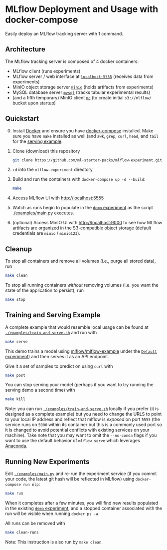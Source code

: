 # MLflow Deployment and Usage with docker-compose

Easily deploy an MLflow tracking server with 1 command.


## Architecture

The MLflow tracking server is composed of 4 docker containers:
* MLflow client (runs experiments)
* MLflow server / web interface at [`localhost:5555`](http://localhost:5555/) (receives data from experiments)
* MinIO object storage server [`minio`](https://hub.docker.com/r/minio/minio) (holds artifacts from experiments)
* MySQL database server [`mysql`](https://hub.docker.com/r/mysql/mysql-server) (tracks tabular experimental results)
* (and a fifth temporary) MinIO client [`mc`](https://hub.docker.com/r/minio/mc) (to create initial `s3://mlflow/` bucket upon startup)


## Quickstart

0. Install [Docker](https://docs.docker.com/get-docker/) and ensure you have [docker-compose](https://docs.docker.com/compose/install/) installed. Make sure you have `make` installed as well (and `awk`, `grep`, `curl`, `head`, and `tail` for the [serving example](#training-and-serving-example).

1. Clone (download) this repository

    ```bash
    git clone https://github.com/ml-starter-packs/mlflow-experiment.git
    ```

2. `cd` into the `mlflow-experiment` directory

3. Build and run the containers with `docker-compose up -d --build`:

    ```bash
    make
    ```

4. Access MLflow UI with [http://localhost:5555](http://localhost:5555)

5. Watch as runs begin to populate in the [`demo` experiment](http://localhost:5555/#/experiments/1) as the script [./examples/main.py](/examples/main.py) executes.


6. (optional) Access MinIO UI with [http://localhost:9000](http://localhost:9000) to see how MLflow artifacts are organized in the S3-compatible object storage (default credentials are `minio` / `minio123`).


## Cleanup

To stop all containers and remove all volumes (i.e., purge all stored data), run

```bash
make clean
```

To stop all running containers _without_ removing volumes (i.e. you want the state of the application to persist), run

```bash
make stop
```


## Training and Serving Example

A complete example that would resemble local usage can be found at [`./examples/train-and-serve.sh`](./examples/train-and-serve.sh) and run with

```bash
make serve
```

This demo trains a model using [mlflow/mlflow-example](https://github.com/mlflow/mlflow-example) under the [`Default` experiment](http://localhost:5555/#/experiments/0)) and then serves it as an API endpoint.


Give it a set of samples to predict on using `curl` with

```bash
make post
```

You can stop serving your model (perhaps if you want to try running the serving demo a second time) with

```bash
make kill
```

Note: you can run [`./examples/train-and-serve.sh`](./examples/train-and-serve.sh) locally if you prefer (it is designed as a complete example) but you need to change the URLS to point to your local IP address and reflect that mlflow is _exposed_ on port `5555` (the service runs on `5000` within its container but this is a commonly used port so it is changed to avoid potential conflicts with existing services on your machine). Take note that you may want to omit the `--no-conda` flags if you want to use the default behavior of `mlflow serve` which leverages [Anaconda](https://www.anaconda.com/).


## Running New Experiments

Edit [`./examples/main.py`](./examples/main.py) and re-run the experiment service (if you commit your code, the latest git hash will be reflected in MLflow) using `docker-compose run nlp`:

```bash
make run
```

When it completes after a few minutes, you will find new results populated in the existing [`demo` experiment](http://localhost:5555/#/experiments/1), and a stopped container associated with the run will be visible when running `docker ps -a`.

All runs can be removed with

```bash
make clean-runs
```

Note: This instruction is also run by `make clean`.
